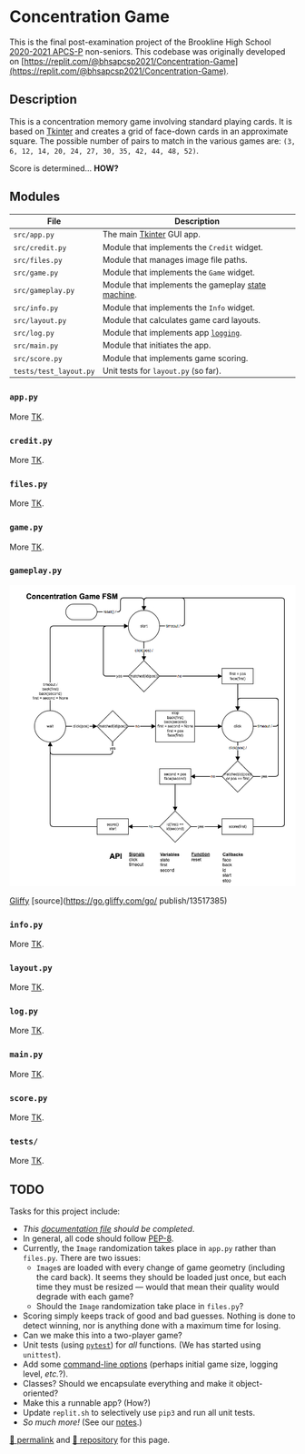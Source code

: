 # Concentration Game

This is the final post-examination project of the Brookline High School [2020-2021 APCS-P](https://sites.google.com/psbma.org/david-petty/archive/2020-2021/apcsp) non-seniors. This codebase was originally developed on [https://replit.com/@bhsapcsp2021/Concentration-Game](https://replit.com/@bhsapcsp2021/Concentration-Game).

## Description

This is a concentration memory game involving standard playing cards. It is based on [Tkinter](https://docs.python.org/3/library/tkinter.html) and creates a grid of face-down cards in an approximate square. The possible number of pairs to match in the various games are: `(3, 6, 12, 14, 20, 24, 27, 30, 35, 42, 44, 48, 52)`. 

Score is determined... **HOW?**

## Modules

| File | Description |
| --- | --- |
| `src/app.py` | The main [Tkinter](https://docs.python.org/3/library/tkinter.html) GUI app. |
| `src/credit.py` | Module that implements the `Credit` widget. |
| `src/files.py` | Module that manages image file paths. |
| `src/game.py` | Module that implements the `Game` widget. |
| `src/gameplay.py` | Module that implements the gameplay [state machine](https://en.wikipedia.org/wiki/Mealy_machine). |
| `src/info.py` | Module that implements the `Info` widget. |
| `src/layout.py` | Module that calculates game card layouts. |
| `src/log.py` | Module that implements app [`logging`](https://docs.python.org/3/library/logging.html). |
| `src/main.py` | Module that initiates the app. |
| `src/score.py` | Module that implements game scoring. |
| `tests/test_layout.py` | Unit tests for `layout.py` (so far). |

### `app.py`

More [TK](https://en.wikipedia.org/wiki/To_come_(publishing)).

### `credit.py`

More [TK](https://en.wikipedia.org/wiki/To_come_(publishing)).

### `files.py`

More [TK](https://en.wikipedia.org/wiki/To_come_(publishing)).

### `game.py`

More [TK](https://en.wikipedia.org/wiki/To_come_(publishing)).

### `gameplay.py`

![concentration state machine](./concentration-state-machine.png)

[Gliffy](https://gliffy.com) [source](https://go.gliffy.com/go/
publish/13517385)

### `info.py`

More [TK](https://en.wikipedia.org/wiki/To_come_(publishing)).

### `layout.py`

More [TK](https://en.wikipedia.org/wiki/To_come_(publishing)).

### `log.py`

More [TK](https://en.wikipedia.org/wiki/To_come_(publishing)).

### `main.py`

More [TK](https://en.wikipedia.org/wiki/To_come_(publishing)).

### `score.py`

More [TK](https://en.wikipedia.org/wiki/To_come_(publishing)).

### `tests/`

More [TK](https://en.wikipedia.org/wiki/To_come_(publishing)).

## TODO

Tasks for this project include:

- *This [documentation file](https://github.com/psb-2020-2021-apcsp/concentration-game/blob/main/README.md) should be completed*.
- In general, all code should follow [PEP-8](https://www.python.org/dev/peps/pep-0008/).
- Currently, the `Image` randomization takes place in `app.py` rather than `files.py`. There are two issues:
  - `Image`s are loaded with every change of game geometry (including the card back). It seems they should be loaded just once, but each time they must be resized &mdash; would that mean their quality would degrade with each game?
  - Should the `Image` randomization take place in `files.py`?
- Scoring simply keeps track of good and bad guesses. Nothing is done to detect winning, nor is anything done with a maximum time for losing.
- Can we make this into a two-player game?
- Unit tests (using [`pytest`](https://docs.pytest.org/)) for *all* functions. (We has started using `unittest`).
- Add some [command-line options](https://docs.python.org/3/library/argparse.html) (perhaps initial game size, logging level, *etc.*?).
- Classes? Should we encapsulate everything and make it object-oriented?
- Make this a runnable app? (How?)
- Update `replit.sh` to selectively use `pip3` and run all unit tests.
- *So much more!* (See our [notes](https://drive.google.com/file/d/1UhX4aK-9mBqioveEm5JWuqGeYFfpsKQS/view).)

[&#128279; permalink](https://psb-2020-2021-apcsp.github.io/concentration-game) and [&#128297; repository](https://github.com/psb-2020-2021-apcsp/concentration-game) for this page.
